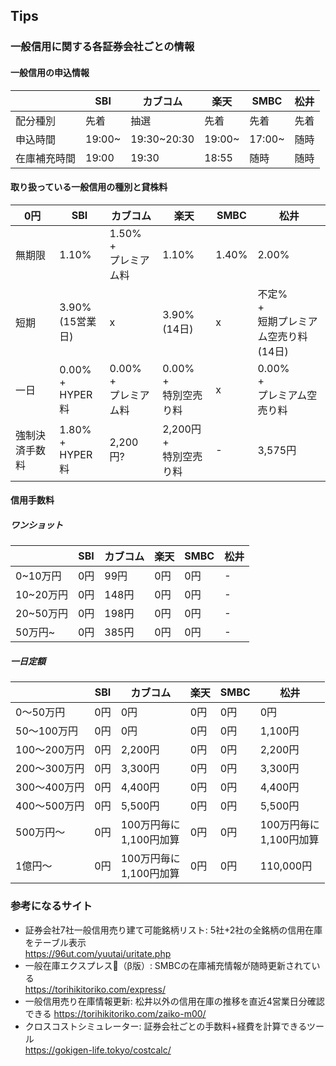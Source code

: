 ## Tips

### 一般信用に関する各証券会社ごとの情報

#### 一般信用の申込情報

||SBI|カブコム|楽天|SMBC|松井|
|---|---|---|---|---|---|
|配分種別|先着|抽選|先着|先着|先着|
|申込時間|19:00~|19:30~20:30|19:00~|17:00~|随時|
|在庫補充時間|19:00|19:30|18:55|随時|随時|

#### 取り扱っている一般信用の種別と貸株料

|0円|SBI|カブコム|楽天|SMBC|松井|
|---|---|---|---|---|---|
|無期限|1.10%|1.50%<br>+<br>プレミアム料|1.10%|1.40%|2.00%|
|短期|3.90%<br>(15営業日)|x|3.90%<br>(14日)|x|不定%<br>+<br>短期プレミアム空売り料<br>(14日)|
|一日|0.00%<br>+<br>HYPER料|0.00%<br>+<br>プレミアム料|0.00%<br>+<br>特別空売り料|x|0.00%<br>+<br>プレミアム空売り料|
|強制決済手数料|1.80%<br>+<br>HYPER料|2,200円?|2,200円<br>+<br>特別空売り料|-|3,575円|

#### 信用手数料

##### ワンショット
||SBI|カブコム|楽天|SMBC|松井|
|---|---|---|---|---|---|
|0~10万円|0円|99円|0円|0円|-|
|10~20万円|0円|148円|0円|0円|-|
|20~50万円|0円|198円|0円|0円|-|
|50万円~|0円|385円|0円|0円|-|

##### 一日定額
||SBI|カブコム|楽天|SMBC|松井|
|---|---|---|---|---|---|
|0～50万円|0円|0円|0円|0円|0円|
|50～100万円|0円|0円|0円|0円|1,100円|
|100～200万円|0円|2,200円|0円|0円|2,200円|
|200～300万円|0円|3,300円|0円|0円|3,300円|
|300～400万円|0円|4,400円|0円|0円|4,400円|
|400～500万円|0円|5,500円|0円|0円|5,500円|
|500万円～|0円|100万円毎に<br>1,100円加算|0円|0円|100万円毎に<br>1,100円加算|
|1億円～|0円|100万円毎に<br>1,100円加算|0円|0円|110,000円|

### 参考になるサイト
* 証券会社7社一般信用売り建て可能銘柄リスト: 5社+2社の全銘柄の信用在庫をテーブル表示 <br>
https://96ut.com/yuutai/uritate.php
* 一般在庫エクスプレス🚀（β版）: SMBCの在庫補充情報が随時更新されている<br>
https://torihikitoriko.com/express/
* 一般信用売り在庫情報更新: 松井以外の信用在庫の推移を直近4営業日分確認できる
https://torihikitoriko.com/zaiko-m00/
* クロスコストシミュレーター: 証券会社ごとの手数料+経費を計算できるツール<br>
https://gokigen-life.tokyo/costcalc/